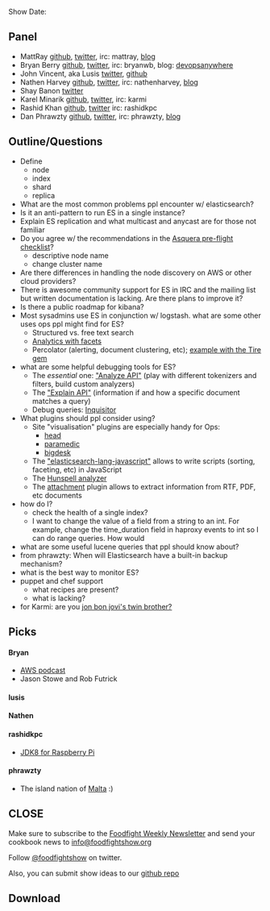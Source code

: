 Show Date:  

Panel<a name="panel"></a>
-----

* MattRay [github](http://github.com/mattray), [twitter](http://twitter.com/mattray), irc: mattray, [blog](http://www.leastresistance.net/)
* Bryan Berry [github](http://github.com/bryanwb), [twitter](http://twitter.com/bryanwb), irc: bryanwb, blog: [devopsanywhere](http://devopsanywhere.blogspot.com)
* John Vincent, aka Lusis [twitter](https://twitter.com/#!/lusis), [github](https://github.com/lusis)
* Nathen Harvey [github](http://github.com/nathenharvey),
  [twitter](http://twitter.com/nathenharvey), irc: nathenharvey,
  [blog](http://nathenharvey.com)
* Shay Banon [twitter](https://twitter.com/kimchy)
* Karel Minarik [github](https://github.com/karmi), [twitter](https://twitter.com/karmiq), irc: karmi
* Rashid Khan [github](https://github.com/rashidkpc), [twitter](https://twitter.com/rashidkpc) irc: rashidkpc
* Dan Phrawzty [github](https://github.com/phrawzty), [twitter](https://twitter.com/phrawzty), irc: phrawzty, [blog](http://www.dark.ca/)


Outline/Questions
-----------------

* Define
   * node
   * index
   * shard
   * replica
* What are the most common problems ppl encounter w/ elasticsearch?
* Is it an anti-pattern to run ES in a single instance?
* Explain ES replication and what multicast and anycast are for those
  not familiar
* Do you agree w/ the recommendations in the
  [Asquera pre-flight checklist](http://asquera.de/opensource/2012/11/25/elasticsearch-pre-flight-checklist/)?
   * descriptive node name
   * change cluster name
* Are there differences in handling the node discovery on AWS or other
  cloud providers?
* There is awesome community support for ES in IRC and the mailing
  list but written documentation is lacking. Are there plans to
  improve it?
* Is there a public roadmap for kibana?
* Most sysadmins use ES in conjunction w/ logstash. what are some
  other uses ops ppl might find for ES?
   * Structured vs. free text search
   * [Analytics with facets](http://www.elasticsearch.org/blog/2011/05/13/data-visualization-with-elasticsearch-and-protovis.html)
   * Percolator (alerting, document clustering, etc); [example with the Tire gem](https://github.com/karmi/tire/blob/master/test/integration/percolator_test.rb#L51-L73)
* what are some helpful debugging tools for ES?
   * The _essential_ one: ["Analyze API"](http://www.elasticsearch.org/guide/reference/api/admin-indices-analyze.html)
     (play with different tokenizers and filters, build custom analyzers)
   * The ["Explain API"](http://www.elasticsearch.org/guide/reference/api/explain.html)
     (information if and how a specific document matches a query)
   * Debug queries: [Inquisitor](https://github.com/polyfractal/elasticsearch-inquisitor)
* What plugins should ppl consider using?
   * Site "visualisation" plugins are especially handy for Ops:
     * [head](http://mobz.github.com/elasticsearch-head/)
     * [paramedic](https://github.com/karmi/elasticsearch-paramedic)
     * [bigdesk](https://github.com/lukas-vlcek/bigdesk)
   * The ["elasticsearch-lang-javascript"](https://github.com/elasticsearch/elasticsearch-lang-javascript)
     allows to write scripts (sorting, faceting, etc) in JavaScript
   * The [Hunspell analyzer](https://github.com/jprante/elasticsearch-analysis-hunspell)
   * The [attachment](https://github.com/elasticsearch/elasticsearch-mapper-attachments) plugin
     allows to extract information from RTF, PDF, etc documents
* how do I?
  * check the health of a single index?
  * I want to change the value of a field from a string to an int. For
    example, change the time_duration field in haproxy events to int so
    I can do range queries. How would
* what are some useful lucene queries that ppl should know about?
* from phrawzty: When will Elasticsearch have a built-in backup mechanism?
* what is the best way to monitor ES?
* puppet and chef support
   * what recipes are present?
   * what is lacking?
* for Karmi: are you [jon bon jovi's twin brother?](http://www.google.com/url?sa=i&source=images&cd=&cad=rja&docid=g86J3WRXEG5_KM&tbnid=pWL2SEyS7w_xtM:&ved=0CAgQjRwwADjzAQ&url=http%3A%2F%2Fwww.listal.com%2Fviewimage%2F893551&ei=K8Y9UZeBFceL4ATJrYHACQ&psig=AFQjCNFRZGf3E_L68ra5jk08lUpn3ltFzA&ust=1363089323414884) 

Picks<a name="picks"></a>
-----

#### Bryan  

* [AWS podcast](http://aws.amazon.com/apac/awspodcast/)
* Jason Stowe and Rob Futrick

#### lusis  

#### Nathen  

#### rashidkpc
* [JDK8 for Raspberry Pi](http://jdk8.java.net/fxarmpreview/javafx-arm-developer-preview.html)

#### phrawzty

* The island nation of [Malta](https://en.wikipedia.org/wiki/Malta) :)

CLOSE
-----

Make sure to subscribe to the [Foodfight Weekly Newsletter](http://bit.ly/ffsmail) and send your cookbook
news to info@foodfightshow.org

Follow [@foodfightshow](http://twitter.com/foodfightshow) on twitter.

Also, you can submit show ideas to our [github repo](https://github.com/foodfight/showz)



Download
--------
